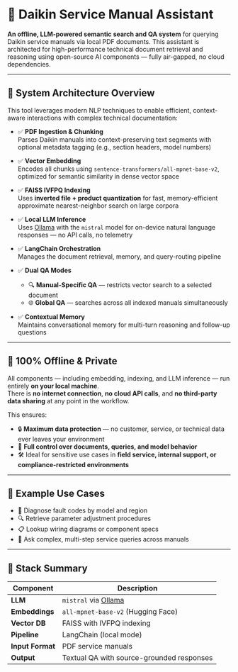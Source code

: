# 📘 Daikin Service Manual Assistant

**An offline, LLM-powered semantic search and QA system** for querying Daikin service manuals via local PDF documents. This assistant is architected for high-performance technical document retrieval and reasoning using open-source AI components — fully air-gapped, no cloud dependencies.

---

## 🧠 System Architecture Overview

This tool leverages modern NLP techniques to enable efficient, context-aware interactions with complex technical documentation:

- ✅ **PDF Ingestion & Chunking**  
  Parses Daikin manuals into context-preserving text segments with optional metadata tagging (e.g., section headers, model numbers)

- ✅ **Vector Embedding**  
  Encodes all chunks using `sentence-transformers/all-mpnet-base-v2`, optimized for semantic similarity in dense vector space

- ✅ **FAISS IVFPQ Indexing**  
  Uses **inverted file + product quantization** for fast, memory-efficient approximate nearest-neighbor search on large corpora

- ✅ **Local LLM Inference**  
  Uses [Ollama](https://ollama.com/) with the `mistral` model for on-device natural language responses — no API calls, no telemetry

- ✅ **LangChain Orchestration**  
  Manages the document retrieval, memory, and query-routing pipeline

- ✅ **Dual QA Modes**  
  - 🔍 **Manual-Specific QA** — restricts vector search to a selected document  
  - 🌐 **Global QA** — searches across all indexed manuals simultaneously

- ✅ **Contextual Memory**  
  Maintains conversational memory for multi-turn reasoning and follow-up questions

---

## 🔐 100% Offline & Private

All components — including embedding, indexing, and LLM inference — run entirely **on your local machine**.  
There is **no internet connection**, **no cloud API calls**, and **no third-party data sharing** at any point in the workflow.

This ensures:

- 🔒 **Maximum data protection** — no customer, service, or technical data ever leaves your environment  
- 🧭 **Full control over documents, queries, and model behavior**  
- 🛠️ Ideal for sensitive use cases in **field service, internal support, or compliance-restricted environments**

---

## 🚀 Example Use Cases

- 🔧 Diagnose fault codes by model and region  
- 🔍 Retrieve parameter adjustment procedures  
- 📋 Lookup wiring diagrams or component specs  
- 🧩 Ask complex, multi-step service queries across manuals

---

## 🧱 Stack Summary

| Component         | Description                                  |
|------------------|----------------------------------------------|
| **LLM**          | `mistral` via [Ollama](https://ollama.com/)  |
| **Embeddings**   | `all-mpnet-base-v2` (Hugging Face)           |
| **Vector DB**    | FAISS with IVFPQ indexing                    |
| **Pipeline**     | LangChain (local mode)                       |
| **Input Format** | PDF service manuals                          |
| **Output**       | Textual QA with source-grounded responses    |

